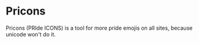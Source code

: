 # Pricons

Pricons (PRIde ICONS) is a tool for more pride emojis on all sites, because unicode won't do it.